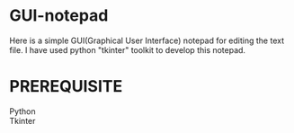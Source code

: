 # GUI-notepad
Here is a simple GUI(Graphical User Interface) notepad for editing the text file. 
I have used python "tkinter" toolkit to develop this notepad.

<h1>PREREQUISITE </h1>
Python<br>
Tkinter
